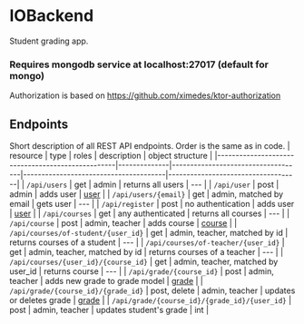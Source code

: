 # IOBackend

Student grading app.

### Requires mongodb service at localhost:27017 (default for mongo)

Authorization is based on https://github.com/ximedes/ktor-authorization

## Endpoints

Short description of all REST API endpoints. Order is the same as in code.
| resource                                         | type         | roles                              | description                           | object structure                   |
|--------------------------------------------------|--------------|------------------------------------|---------------------------------------|------------------------------------|
| `/api/users`                                     | get          | admin                              | returns all users                     | ---                                |
| `/api/user`                                      | post         | admin                              | adds user                             | [user](/misc/exampleUser.json)     |
| `/api/users/{email}`                             | get          | admin, matched by email            | gets user                             | ---                                |
| `/api/register`                                  | post         | no authentication                  | adds user                             | [user](/misc/exampleUser.json)     |
| `/api/courses`                                   | get          | any authenticated                  | returns all courses                   | ---                                |
| `/api/course`                                    | post         | admin, teacher                     | adds course                           | [course](/misc/exampleCourse.json) |
| `/api/courses/of-student/{user_id}`              | get          | admin, teacher, matched by id      | returns courses of a student          | ---                                |
| `/api/courses/of-teacher/{user_id}`              | get          | admin, teacher, matched by id      | returns courses of a teacher          | ---                                |
| `/api/courses/{user_id}/{course_id}`             | get          | admin, teacher, matched by user_id | returns course                        | ---                                |
| `/api/grade/{course_id}`                         | post         | admin, teacher                     | adds new grade to grade model         | [grade](/misc/exampleGrade.json)   |
| `/api/grade/{course_id}/{grade_id}`              | post, delete | admin, teacher                     | updates or deletes grade              | [grade](/misc/exampleGrade.json)   |
| `/api/grade/{course_id}/{grade_id}/{user_id}`    | post         | admin, teacher                     | updates student's grade               | int                                |
